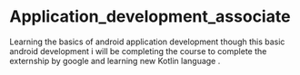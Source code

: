 # Application_development_associate
Learning the basics of android application development though this basic android development i will be completing the course to complete the externship by google and learning new Kotlin language .
